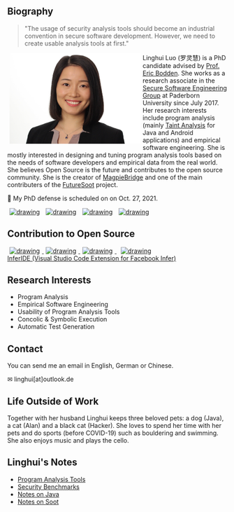 ## Biography 

>"The usage of security analysis tools should become an industrial
convention in secure software development. However, we need to
create usable analysis tools at first."                                                               

<img src="profile.jpeg" alt="drawing" width="300" style="float: left;" hspace="5"/> 

Linghui Luo (罗灵慧) is a PhD candidate advised by [Prof. Eric Bodden](https://www.bodden.de/). She works as a research associate in the [Secure Software Engineering Group](https://www.hni.uni-paderborn.de/en/software-engineering) at Paderborn University since July 2017. Her research interests include program analysis (mainly [Taint Analysis](taintanalysis.md) for Java and Android applications) and empirical software engineering. She is mostly interested in designing and tuning program analysis tools based on the needs of software developers and empirical data from the real world. 
She believes Open Source is the future and contributes to the open source community. She is the creator of [MagpieBridge](https://github.com/MagpieBridge/MagpieBridge) and one of the main contributers of the [FutureSoot](http://soot-oss.github.io/soot/future-soot/) project.

<p>📢 My PhD defense is scheduled on on Oct. 27, 2021.</p> 

<!-- display social media buttons in your README -->
<!-- Github -->
<a href="https://github.com/linghuiluo">
<img src="https://github.githubassets.com/images/modules/logos_page/Octocat.png" alt="drawing" width="50" hspace="5"></a>
<!-- Twitter-->
<a href="https://twitter.com/LinghuiLuo">
<img src="https://upload.wikimedia.org/wikipedia/de/thumb/9/9f/Twitter_bird_logo_2012.svg/600px-Twitter_bird_logo_2012.svg.png" alt="drawing" width="50" hspace="5"></a>
<!-- LinkedIn -->
<a href="https://www.linkedin.com/in/linghui-luo">
<img src="https://content.linkedin.com/content/dam/me/business/en-us/amp/brand-site/v2/bg/LI-Bug.svg.original.svg" alt="drawing" width="50" hspace="5"></a>
<!-- dblp -->
<a href="https://dblp.org/pid/244/4638.html">
<img src ="https://dblp.org/img/logo.320x120.png" alt="drawing" width="120" hspace="5"></a>

## Contribution to Open Source
<a href="https://github.com/MagpieBridge/MagpieBridge">
<img src="https://github.com/MagpieBridge/MagpieBridge/blob/develop/doc/logshort.png?raw=true" alt="drawing" width="140" hspace="5">
</a>
<a href="https://github.com/secure-software-engineering/COVA">
<img src="https://github.com/secure-software-engineering/COVA/blob/master/cova-logo.PNG?raw=true" alt="drawing" width="150" hspace="5">
</a>
<a href="https://github.com/Sable/soot">
<img src="https://soot-oss.github.io/soot/logo/soot-logo.png" alt="drawing" width="120" hspace="5">
</a>
<a href="https://github.com/wala/WALA">
<img src="https://camo.githubusercontent.com/f93ac6c787736f5dd26e31ba2b3f4654bf1b7475c52d2e305408633207ce79d9/687474703a2f2f77616c612e736f75726365666f7267652e6e65742f77696b692f696d616765732f392f39342f57414c412d62616e6e65722e706e67" alt="drawing" width="160" hspace="10">
</a><br>
<a href="https://marketplace.visualstudio.com/items?itemName=LinghuiLuo.inferide">
InferIDE (Visual Studio Code Extension for Facebook Infer)
</a><br>

## Research Interests
- Program Analysis
- Empirical Software Engineering
- Usability of Program Analysis Tools 
- Concolic & Symbolic Execution
- Automatic Test Generation 

## Contact
You can send me an email in English, German or Chinese.

&#x2709; linghui[at]outlook.de

## Life Outside of Work
Together with her husband Linghui keeps three beloved pets: a dog (Java), a cat (Alan) and a black cat (Hacker).
She loves to spend her time with her pets and do sports (before COVID-19) such as bouldering and swimming. 
She also enjoys music and plays the cello. 

## Linghui's Notes 
- [Program Analysis Tools](https://gist.github.com/linghuiluo/9a079d75a776e749ba7a9efc3c45e096)
- [Security Benchmarks](https://gist.github.com/linghuiluo/1189211c2799ef79e6e8e35dfded388a)
- [Notes on Java](java.md)
- [Notes on Soot](Soot_notes.md)
